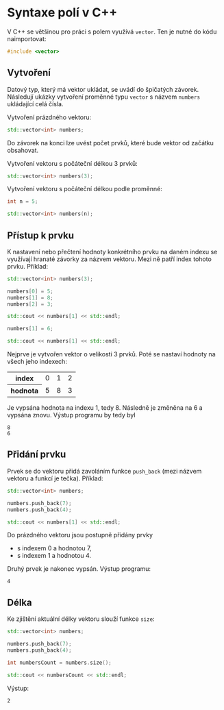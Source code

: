 # Syntaxe polí v C++

V C++ se většinou pro práci s polem využívá `vector`. Ten je nutné do kódu naimportovat:

```cpp
#include <vector>
```

## Vytvoření

Datový typ, který má vektor ukládat, se uvádí do špičatých závorek. Následují ukázky vytvoření proměnné typu `vector` s názvem `numbers` ukládající celá čísla.

Vytvoření prázdného vektoru:

```cpp
std::vector<int> numbers;
```

Do závorek na konci lze uvést počet prvků, které bude vektor od začátku obsahovat.

Vytvoření vektoru s počáteční délkou 3 prvků:

```cpp
std::vector<int> numbers(3);
```

Vytvoření vektoru s počáteční délkou podle proměnné:

```cpp
int n = 5;

std::vector<int> numbers(n);
```

## Přístup k prvku

K nastavení nebo přečtení hodnoty konkrétního prvku na daném indexu se využívají hranaté závorky za názvem vektoru. Mezi ně patří index tohoto prvku. Příklad:

```cpp
std::vector<int> numbers(3);

numbers[0] = 5;
numbers[1] = 8;
numbers[2] = 3;

std::cout << numbers[1] << std::endl;

numbers[1] = 6;

std::cout << numbers[1] << std::endl;
```

Nejprve je vytvořen vektor o velikosti 3 prvků. Poté se nastaví hodnoty na všech jeho indexech:

<table>
<tr><th>index</th><td>0</td><td>1</td><td>2</td></tr>
<tr><th>hodnota</th><td>5</td><td>8</td><td>3</td></tr>
</table>

Je vypsána hodnota na indexu 1, tedy 8. Následně je změněna na 6 a vypsána znovu. Výstup programu by tedy byl

```
8
6
```

## Přidání prvku

Prvek se do vektoru přidá zavoláním funkce `push_back` (mezi názvem vektoru a funkcí je tečka). Příklad:

```cpp
std::vector<int> numbers;

numbers.push_back(7);
numbers.push_back(4);

std::cout << numbers[1] << std::endl;
```

Do prázdného vektoru jsou postupně přidány prvky

- s indexem 0 a hodnotou 7,
- s indexem 1 a hodnotou 4.

Druhý prvek je nakonec vypsán. Výstup programu:

```
4
```

## Délka

Ke zjištění aktuální délky vektoru slouží funkce `size`:

```cpp
std::vector<int> numbers;

numbers.push_back(7);
numbers.push_back(4);

int numbersCount = numbers.size();

std::cout << numbersCount << std::endl;
```

Výstup:

```
2
```